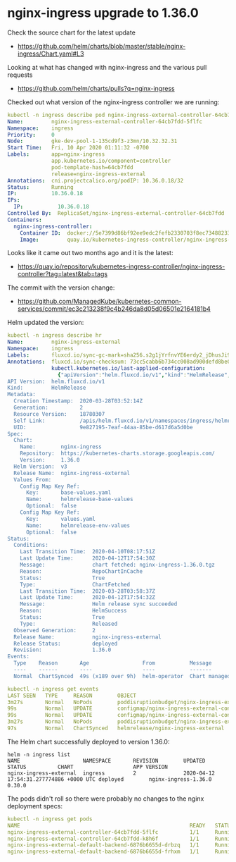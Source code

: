nginx-ingress upgrade to 1.36.0
=================================

Check the source chart for the latest update
* https://github.com/helm/charts/blob/master/stable/nginx-ingress/Chart.yaml#L3

Looking at what has changed with nginx-ingress and the various pull requests
* https://github.com/helm/charts/pulls?q=nginx-ingress

Checked out what version of the nginx-ingress controller we are running:
```yaml
kubectl -n ingress describe pod nginx-ingress-external-controller-64cb7fdd-5flfc
Name:         nginx-ingress-external-controller-64cb7fdd-5flfc
Namespace:    ingress
Priority:     0
Node:         gke-dev-pool-1-135cd9f3-z3mn/10.32.32.31
Start Time:   Fri, 10 Apr 2020 01:11:32 -0700
Labels:       app=nginx-ingress
              app.kubernetes.io/component=controller
              pod-template-hash=64cb7fdd
              release=nginx-ingress-external
Annotations:  cni.projectcalico.org/podIP: 10.36.0.18/32
Status:       Running
IP:           10.36.0.18
IPs:
  IP:           10.36.0.18
Controlled By:  ReplicaSet/nginx-ingress-external-controller-64cb7fdd
Containers:
  nginx-ingress-controller:
    Container ID:  docker://5e7399d86bf92ee9edc2fefb2330703f8ec7348823359643a2bfd6173ec3dbe1
    Image:         quay.io/kubernetes-ingress-controller/nginx-ingress-controller:0.30.
```

Looks like it came out two months ago and it is the latest:
* https://quay.io/repository/kubernetes-ingress-controller/nginx-ingress-controller?tag=latest&tab=tags

The commit with the version change:
* https://github.com/ManagedKube/kubernetes-common-services/commit/ec3c213238f9c4b246da8d05d06501e2164181b4

Helm updated the version:
```yaml
kubectl -n ingress describe hr                       
Name:         nginx-ingress-external
Namespace:    ingress
Labels:       fluxcd.io/sync-gc-mark=sha256.s2g1jYrfnvYE6erdy2_jDhusJi9qwWLlxmHyo5cxZYY
Annotations:  fluxcd.io/sync-checksum: 73cc5cabb6b734cc008ad900defd8be0852345fa
              kubectl.kubernetes.io/last-applied-configuration:
                {"apiVersion":"helm.fluxcd.io/v1","kind":"HelmRelease","metadata":{"annotations":{"fluxcd.io/sync-checksum":"73cc5cabb6b734cc008ad900defd8...
API Version:  helm.fluxcd.io/v1
Kind:         HelmRelease
Metadata:
  Creation Timestamp:  2020-03-28T03:52:14Z
  Generation:          2
  Resource Version:    18780307
  Self Link:           /apis/helm.fluxcd.io/v1/namespaces/ingress/helmreleases/nginx-ingress-external
  UID:                 9e827195-7eaf-44aa-85be-d617d6a5d0be
Spec:
  Chart:
    Name:        nginx-ingress
    Repository:  https://kubernetes-charts.storage.googleapis.com/
    Version:     1.36.0
  Helm Version:  v3
  Release Name:  nginx-ingress-external
  Values From:
    Config Map Key Ref:
      Key:       base-values.yaml
      Name:      helmrelease-base-values
      Optional:  false
    Config Map Key Ref:
      Key:       values.yaml
      Name:      helmrelease-env-values
      Optional:  false
Status:
  Conditions:
    Last Transition Time:  2020-04-10T08:17:51Z
    Last Update Time:      2020-04-12T17:54:30Z
    Message:               chart fetched: nginx-ingress-1.36.0.tgz
    Reason:                RepoChartInCache
    Status:                True
    Type:                  ChartFetched
    Last Transition Time:  2020-03-28T03:58:37Z
    Last Update Time:      2020-04-12T17:54:32Z
    Message:               Helm release sync succeeded
    Reason:                HelmSuccess
    Status:                True
    Type:                  Released
  Observed Generation:     2
  Release Name:            nginx-ingress-external
  Release Status:          deployed
  Revision:                1.36.0
Events:
  Type    Reason       Age                 From           Message
  ----    ------       ----                ----           -------
  Normal  ChartSynced  49s (x189 over 9h)  helm-operator  Chart managed by HelmRelease processed
```

```yaml
kubectl -n ingress get events                     
LAST SEEN   TYPE     REASON        OBJECT                                                       MESSAGE
3m27s       Normal   NoPods        poddisruptionbudget/nginx-ingress-external-controller        No matching pods found
99s         Normal   UPDATE        configmap/nginx-ingress-external-controller                  ConfigMap ingress/nginx-ingress-external-controller
99s         Normal   UPDATE        configmap/nginx-ingress-external-controller                  ConfigMap ingress/nginx-ingress-external-controller
3m27s       Normal   NoPods        poddisruptionbudget/nginx-ingress-external-default-backend   No matching pods found
97s         Normal   ChartSynced   helmrelease/nginx-ingress-external                           Chart managed by HelmRelease processed
```

The Helm chart successfully deployed to version 1.36.0:
```
helm -n ingress list   
NAME                    NAMESPACE       REVISION        UPDATED                                 STATUS          CHART                   APP VERSION
nginx-ingress-external  ingress         2               2020-04-12 17:54:31.277774886 +0000 UTC deployed        nginx-ingress-1.36.0    0.30.0
```

The pods didn't roll so there were probably no changes to the nginx deployment specs:

```yaml
kubectl -n ingress get pods                             
NAME                                                      READY   STATUS    RESTARTS   AGE
nginx-ingress-external-controller-64cb7fdd-5flfc          1/1     Running   0          2d9h
nginx-ingress-external-controller-64cb7fdd-k8h6f          1/1     Running   0          2d9h
nginx-ingress-external-default-backend-6876b6655d-drbzq   1/1     Running   0          2d9h
nginx-ingress-external-default-backend-6876b6655d-frhxm   1/1     Running   0          2d9h
```

